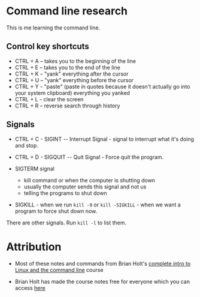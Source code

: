 # Command line research

This is me learning the command line.

## Control key shortcuts

- CTRL + A – takes you to the beginning of the line
- CTRL + E – takes you to the end of the line
- CTRL + K – "yank" everything after the cursor
- CTRL + U – "yank" everything before the cursor
- CTRL + Y - "paste" (paste in quotes because it doesn't actually go into your system clipboard) everything you yanked
- CTRL + L - clear the screen
- CTRL + R – reverse search through history

## Signals

- CTRL + C - SIGINT -- Interrupt Signal - signal to interrupt what it's doing and stop.
- CTRL + D - SIGQUIT -- Quit Signal - Force quit the program.
- SIGTERM signal

  - kill command or when the computer is shutting down
  - usually the computer sends this signal and not us
  - telling the programs to shut down

- SIGKILL - when we run `kill -9` or `kill -SIGKILL` - when we want a program to force shut down now.

There are other signals. Run `kill -l` to list them.

# Attribution

- Most of these notes and commands from Brian Holt's [complete intro to Linux and the command line](https://frontendmasters.com/courses/linux-command-line) course

- Brian Holt has made the course notes free for everyone which you can access [here](https://btholt.github.io/complete-intro-to-linux-and-the-cli/)
